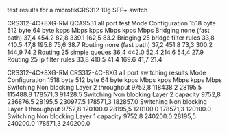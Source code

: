 test results for a microtikCRS312 10g SFP+ switch


CRS312-4C+8XG-RM	QCA9531 all port test
Mode	Configuration	1518 byte	512 byte	64 byte
kpps	Mbps	kpps	Mbps	kpps	Mbps
Bridging	none (fast path)	37,4	454.2	82,8	339.1	162,5	83.2
Bridging	25 bridge filter rules	33,8	410.5	47,8	195.8	75,6	38.7
Routing	none (fast path)	37,2	451.8	73,3	300.2	144,9	74.2
Routing	25 simple queues	36,4	442.0	52,4	214.6	54,4	27.9
Routing	25 ip filter rules	33,8	410.5	41,4	169.6	41,7	21.4

CRS312-4C+8XG-RM	CRS312-4C-8XG all port switching results
Mode	Configuration	1518 byte	512 byte	64 byte
kpps	Mbps	kpps	Mbps	kpps	Mbps
Switching	Non blocking Layer 2 throughput	9752,8	118438.2	28195,5	115488.8	178571,3	91428.5
Switching	Non blocking Layer 2 capacity	9752,8	236876.5	28195,5	230977.5	178571,3	182857.0
Switching	Non blocking Layer 1 throughput	9752,8	120100.0	28195,5	120100.0	178571,3	120100.0
Switching	Non blocking Layer 1 capacity	9752,8	240200.0	28195,5	240200.0	178571,3	240200.0
